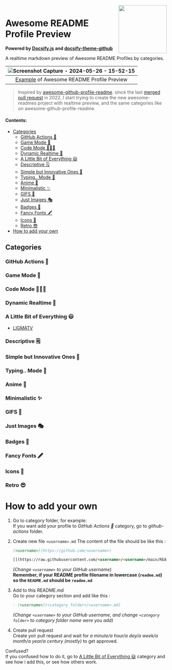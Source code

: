 <img src="https://cdn.jsdelivr.net/gh/LIGMATV/awesome-readme-profile-preview@main/logo.svg" align="right" width="150">

# Awesome README Profile Preview
**Powered by [Docsify.js](https://docsify.js.org/#/) and [docsify-theme-github](https://github.com/LIGMATV/docsify-theme-github)**

A realtime markdown preview of Awesome README Profiles by categories.

| ![Screenshot Capture - 2024-05-26 - 15-52-15](https://github.com/LIGMATV/awesome-readme-profile-preview/assets/143163098/49757c2a-772b-4c40-b409-fc0c0b9101bd) |
|:--:|
| [Example](https://awesome-gh.vercel.app/#/a-little-bit-of-everything/LIGMATV) of Awesome README Profile Preview |

> Inspired by [awesome-github-profile-readme](https://github.com/abhisheknaiidu/awesome-github-profile-readme). since the last [merged pull request](https://github.com/abhisheknaiidu/awesome-github-profile-readme/pulls?q=is%3Apr+is%3Amerged) in 2022, I start trying to create the new awesome-readmes project with realtime preview, and the same categories like on awesome-github-profile-readme.

#### Contents:

- [Categories](#categories)
    - [GitHub Actions 🤖](#github-actions-🤖)
    - [Game Mode 🚀](#game-mode-🚀)
    - [Code Mode 👨🏽‍💻](#code-mode-👨🏽‍💻)
    - [Dynamic Realtime 💫](#dynamic-realtime-💫)
    - [A Little Bit of Everything 😃](#a-little-bit-of-everything-😃)
    - [Descriptive 🗒](#descriptive-🗒)
    - [Simple but Innovative Ones 🤗](#simple-but-innovative-ones-🤗)
    - [Typing.. Mode 🎰](#typing-mode-🎰)
    - [Anime 👾](#anime-👾)
    - [Minimalistic ✨](#minimalistic-✨)
    - [GIFS 👻](#gifs-👻)
    - [Just Images 🎭](#just-images-🎭)
    - [Badges 🎫](#badges-🎫)
    - [Fancy Fonts 🖋](#fancy-fonts-🖋)
    - [Icons 🎯](#icons-🎯)
    - [Retro 😎](#retro-😎)
- [How to add your own](#how-to-add-your-own)

## Categories

### GitHub Actions 🤖

### Game Mode 🚀

### Code Mode 👨🏽‍💻

### Dynamic Realtime 💫

### A Little Bit of Everything 😃

- [LIGMATV](a-little-bit-of-everything/LIGMATV.md)

### Descriptive 🗒

### Simple but Innovative Ones 🤗

### Typing.. Mode 🎰

### Anime 👾

### Minimalistic ✨

### GIFS 👻

### Just Images 🎭

### Badges 🎫

### Fancy Fonts 🖋

### Icons 🎯

### Retro 😎

# How to add your own

1. Go to category folder, for example:  
   If you want add your profile to *GitHub Actions 🤖* category, go to *github-actions* folder.

2. Create new file `<username>.md`
   The content of the file should be like this :

   ```md
   [<username>](https://github.com/<username>)

   [](https://raw.githubusercontent.com/<username>/<username>/main/README.md ':include')
   ```

   *(Change `<username>` to your GitHub username)*  
   **Remember, if your README profile filename in lowercase (`readme.md`) so the `README.md` should be `readme.md`**

3. Add to this README.md  
   Go to your category section and add like this :

   ```md
   - [<username>](<category folder>/<username>.md)
   ```

   *(Change `<username>` to your GitHub username, and change `<category folder>` to category folder name were you add)*  

4. Create pull request  
   Create yoir pull request and wait for *a minute/a hour/a day/a week/a month/a year/a century (mostly)* to get approved.

Confused?  
   If you confused how to do it, go to [A Little Bit of Everything 😃](#a-little-bit-of-everything-😃) category and see how i add this, or see how others work.  
